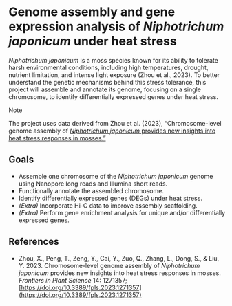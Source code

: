# Genome assembly and gene expression analysis of *Niphotrichum japonicum* under heat stress

*Niphotrichum japonicum* is a moss species known for its ability to tolerate harsh environmental conditions, including high temperatures, drought, nutrient limitation, and intense light exposure (Zhou et al., 2023). To better understand the genetic mechanisms behind this stress tolerance, this project will assemble and annotate its genome, focusing on a single chromosome, to identify differentially expressed genes under heat stress.


> [!NOTE]
> The project uses data derived from Zhou et al. (2023), “Chromosome-level genome assembly of [*Niphotrichum japonicum* provides new insights into heat stress responses in mosses.”](#references)

## Goals

- Assemble one chromosome of the *Niphotrichum japonicum* genome using Nanopore long reads and Illumina short reads.  
- Functionally annotate the assembled chromosome.  
- Identify differentially expressed genes (DEGs) under heat stress.  
- *(Extra)* Incorporate Hi-C data to improve assembly scaffolding.  
- *(Extra)* Perform gene enrichment analysis for unique and/or differentially expressed genes.


## References
- Zhou, X., Peng, T., Zeng, Y., Cai, Y., Zuo, Q., Zhang, L., Dong, S., & Liu, Y. 2023. Chromosome-level genome assembly of *Niphotrichum japonicum* provides new insights into heat stress responses in mosses. *Frontiers in Plant Science* 14: 1271357; [https://doi.org/10.3389/fpls.2023.1271357](https://doi.org/10.3389/fpls.2023.1271357)
